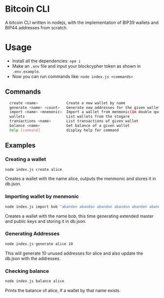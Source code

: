 # Bitcoin CLI

A bitcoin CLI written in nodejs, with the implementation of BIP39 wallets and BIP44 addresses from scratch.

# Usage

- Install all the dependencies: `npm i`
- Make an `.env` file and input your blockcypher token as shown in `.env.example`.
- Now you can run commands like: `node index.js <commands>`

## Commands

```bash
  create <name>             Create a new wallet by name
  generate <name> <count>   Generate new addresses for the given wallet name
  import <name> <mnemonic>  Import a wallet from menmonic(in double quotes) and assign the given name
  wallets                   List wallets from the stogare
  transactions <name>       List transactions of given wallet
  balance <name>            Get balance of a given wallet
  help [command]            display help for command
```
## Examples

### Creating a wallet

```bash
node index.js create alice
```

Creates a wallet with the name alice, outputs the menmonic and stores it in db.json.

### Importing wallet by menmonic

```bash
node index.js import bob "abandon abandon abandon abandon abandon abandon abandon abandon abandon abandon abandon about"
```

Creates a wallet with the name bob, this time generating extended master and public keys and storing it in db.json.

### Generating Addresses 

```bash
node index.js generate alice 10
```

This will generate 10 unused addresses for alice and also update the db.json with the addresses.

### Checking balance

```bash
node index.js balance alice
```

Prints the balance of alice, if a wallet by that name exists.
